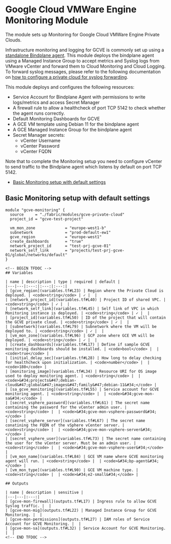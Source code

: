 # Google Cloud VMWare Engine Monitoring Module

The module sets up Monitoring for Google Cloud VMWare Engine Private Clouds.

Infrastructure monitoring and logging for GCVE is commonly set up using a [standalone Bindplane agent](https://cloud.google.com/vmware-engine/docs/environment/howto-cloud-monitoring-standalone). This module deploys the bindplane agent using a Managed Instance Group to accept metrics and Syslog logs from VMware vCenter and forward them to Cloud Monitoring and Cloud Logging. To forward syslog messages, please refer to the following documentation on [how to configure a private cloud for syslog forwarding](https://cloud.google.com/vmware-engine/docs/environment/howto-forward-syslog).

This module deploys and configures the following resources:
 * Service Account for Bindplane Agent with permissions to write logs/metrics and access Secret Manager
 * A firewall rule to allow a healthcheck of port TCP 5142 to check whether the agent runs correctly.
 * Default Monitoring Dashboards for GCVE
 * A GCE VM template using Debian 11 for the bindplane agent
 * A GCE Managed Instance Group for the bindplane agent
 * Secret Manager secrets:
    * vCenter Username
    * vCenter Password
    * vCenter FQDN

Note that to complete the Monitoring setup you need to configure vCenter to send traffic to the Bindplane agent which listens by default on port TCP 5142.

<!-- BEGIN TOC -->
- [Basic Monitoring setup with default settings](#basic-monitoring-setup-with-default-settings)
<!-- END TOC -->

## Basic Monitoring setup with default settings

```hcl
module "gcve-monitoring" {
  source     = "./fabric/modules/gcve-private-cloud"
  project_id = "gcve-test-project"

  vm_mon_zone             = "europe-west1-b"
  subnetwork              = "prod-default-ew1"
  gcve_region             = "europe-west1"
  create_dashboards       = "true"
  network_project_id      = "test-prj-gcve-01"
  network_self_link       = "projects/test-prj-gcve-01/global/networks/default"
}
```


```
<!-- BEGIN TFDOC -->
## Variables

| name | description | type | required | default |
|---|---|:---:|:---:|:---:|
| [gcve_region](variables.tf#L23) | Region where the Private Cloud is deployed. | <code>string</code> | ✓ |  |
| [network_project_id](variables.tf#L40) | Project ID of shared VPC. | <code>string</code> | ✓ |  |
| [network_self_link](variables.tf#L45) | Self link of VPC in which Monitoring instance is deployed. | <code>string</code> | ✓ |  |
| [project_id](variables.tf#L50) | ID of the project that will contain the GCVE private cloud. | <code>string</code> | ✓ |  |
| [subnetwork](variables.tf#L79) | Subnetwork where the VM will be deployed to. | <code>string</code> | ✓ |  |
| [vm_mon_zone](variables.tf#L96) | GCP zone where GCE VM will be deployed. | <code>string</code> | ✓ |  |
| [create_dashboards](variables.tf#L17) | Define if sample GCVE monitoring dashboards should be installed. | <code>bool</code> |  | <code>true</code> |
| [initial_delay_sec](variables.tf#L28) | How long to delay checking for healthcheck upon initialization. | <code>number</code> |  | <code>180</code> |
| [monitoring_image](variables.tf#L34) | Resource URI for OS image used to deploy monitoring agent. | <code>string</code> |  | <code>&#34;projects&#47;debian-cloud&#47;global&#47;images&#47;family&#47;debian-11&#34;</code> |
| [sa_gcve_monitoring](variables.tf#L55) | Service account for GCVE monitoring agent. | <code>string</code> |  | <code>&#34;gcve-mon-sa&#34;</code> |
| [secret_vsphere_password](variables.tf#L61) | The secret name containing the password for the vCenter admin user. | <code>string</code> |  | <code>&#34;gcve-mon-vsphere-password&#34;</code> |
| [secret_vsphere_server](variables.tf#L67) | The secret name conatining the FQDN of the vSphere vCenter server. | <code>string</code> |  | <code>&#34;gcve-mon-vsphere-server&#34;</code> |
| [secret_vsphere_user](variables.tf#L73) | The secret name containing the user for the vCenter server. Must be an admin user. | <code>string</code> |  | <code>&#34;gcve-mon-vsphere-user&#34;</code> |
| [vm_mon_name](variables.tf#L84) | GCE VM name where GCVE monitoring agent will run. | <code>string</code> |  | <code>&#34;bp-agent&#34;</code> |
| [vm_mon_type](variables.tf#L90) | GCE VM machine type. | <code>string</code> |  | <code>&#34;e2-small&#34;</code> |

## Outputs

| name | description | sensitive |
|---|---|:---:|
| [gcve-mon-firewall](outputs.tf#L17) | Ingress rule to allow GCVE Syslog traffic. |  |
| [gcve-mon-mig](outputs.tf#L22) | Managed Instance Group for GCVE Monitoring. |  |
| [gcve-mon-permissions](outputs.tf#L27) | IAM roles of Service Account for GCVE Monitoring. |  |
| [gcve-mon-sa](outputs.tf#L32) | Service Account for GCVE Monitoring. |  |
<!-- END TFDOC -->
